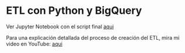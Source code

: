 # ETL con Python y BigQuery

Ver Jupyter Notebook con el script final [aqui](ETL_Excel_BigQuery.ipynb)

Para una explicación detallada del proceso de creación del ETL, mira mi video en YouTube: [aqui](https://youtu.be/5WhemhXLZWE)
